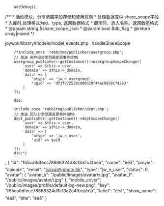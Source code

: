         addDebug();


/**
     * 活动模块，分享范围字段存储和使用规则
     * 处理数据库中 share_scope字段
     *  入库时,处理格式为id，type, 返回数据格式
     *  展示时，放入名称。返回数组格式
     * @param string $share_scope_json
     * @param bool $db_flag
     * @return array|mixed
     */

joywok/library/models/model_events.php
_handleShareScope



        /*include_once 'rabbitmq/publisher/usergroup.php';
        // 发送 用户组分享范围变更事件给MQ
        usergroup_publisher::getInstance()->usergroupScopeChange([
            'user' => $this->_user,
            'domain' => $this->_domain,
            'data' => [
                'otype' => 'jw_n_usergroup',
                'ugid' => 'df3f872538c9d0d20f44ac0858cf4263'
            ]
        ]);

        die;

        include_once 'rabbitmq/publisher/dept.php';
        // 发送 团队分享范围变更事件给MQ
        dept_publisher::getInstance()->deptScopeChange([
            'user' => $this->_user,
            'domain' => $this->_domain,
            'data' => [
                'otype' => 'jw_n_user',
                'uid' => $uid
            ]
        ]);
        die;*/



,
                    {
                        "id": "f65ca0dfecc78868324d3c13a2c4fbea",
                        "name": "èèå­",
                        "pinyin": "caicaizi",
                        "email": "caicai@iphoto.hk",
                        "type": "jw_n_user",
                        "status": 0,
                        "avatar": {
                            "avatar_s": "/public/images/avatar/s.jpg",
                            "avatar_l": "/public/images/avatar/l.jpg"
                        },
                        "mobile_cover": "/public/images/profile/default-bg-new.png",
                        "key": "f65ca0dfecc78868324d3c13a2c4fbeaèèå­",
                        "label": "èèå­",
                        "show_name": "èèå­",
                        "title": "èèå­"
                    }


